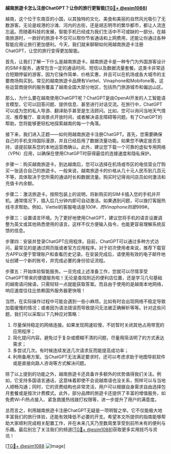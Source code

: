 **越南旅遊卡怎么注册ChatGPT？让你的旅行更智能[[TG💪+ @esim1088](https://t.me/s/esim1088)]**

越南，这个位于东南亚的小国，以其独特的文化、美食和美丽的自然风光吸引了无数游客。无论是岘港的沙滩、河内的古街，还是胡志明市的繁华都市，都让人流连忘返。而随着科技的发展，智能手机已经成为我们生活中不可或缺的一部分。在越南旅游时，一款好的旅游卡不仅可以帮你节省通话和上网费用，还能让你通过各种智能应用让旅行更加便利。今天，我们就来聊聊如何用越南旅遊卡注册ChatGPT，让您的旅行变得更加智能。

首先，让我们了解一下什么是越南旅遊卡。越南旅遊卡是一种专门为外国游客设计的SIM卡服务，通常包含一定的通话时间、短信以及数据流量套餐。这类卡非常适合短期停留的游客，因为它操作简单、价格实惠，并且可以在机场或各大城市的主要商场购买到。常见的越南旅遊卡品牌有Viettel、Vinaphone和Mobifone等。这些运营商提供的服务覆盖了越南全国大部分地区，包括热门旅游城市和偏远山区。

那么，为什么要在越南使用ChatGPT呢？ChatGPT是由OpenAI开发的人工智能语言模型，它可以回答问题、提供信息、甚至进行对话交流。在旅行中，ChatGPT可以成为您的私人导游、翻译助手甚至是生活顾问。比如，您可以询问当地天气情况、推荐餐厅、查询景点开放时间，或者解决语言障碍等问题。有了ChatGPT的帮助，您将能够更轻松地探索越南的每一个角落。

接下来，我们进入正题——如何用越南旅遊卡注册ChatGPT。首先，您需要确保自己的手机支持国际漫游，并且已经启用了数据流量功能。如果您不确定是否支持，请提前联系您的本地运营商确认。此外，建议您下载一个可靠的虚拟专用网络（VPN）应用，以确保在使用ChatGPT时获得最佳的连接速度和隐私保护。

步骤一：购买越南旅遊卡。到达越南后，您可以选择在机场或市区的电信营业厅购买一张适合自己的旅遊卡。一般来说，越南旅遊卡的价格从几十元人民币到几百元不等，具体取决于您所需的通话时长和数据流量。购买时记得询问店员如何激活和充值卡内余额。

步骤二：激活旅遊卡。按照包装上的说明，将新购买的SIM卡插入您的手机并开机。通常情况下，插入后几分钟内即可自动激活。如果遇到问题，可以拨打客服热线寻求帮助。例如，Viettel的客服电话是*100#，而Vinaphone则是*999#。

步骤三：设置语言环境。为了更好地使用ChatGPT，建议您将手机的语言设置调整为英文或其他熟悉使用的语言。这样不仅方便输入指令，也能更容易理解系统反馈的信息。

步骤四：安装并登录ChatGPT应用程序。目前，ChatGPT可以通过多种方式访问，最常见的是通过网页版或者官方应用程序。对于初次使用者来说，推荐下载官方APP以便于管理账户和查看历史记录。在安装完成后，请使用有效的电子邮件地址创建一个新的账号，并完成必要的身份验证流程。

步骤五：开始体验智能服务。一旦完成上述准备工作，您就可以尽情享受ChatGPT带来的便捷服务啦！无论是查找附近的便利店位置，还是学习几句基础的越南语问候语，只需轻轻一点就能获取答案。而且由于使用的是越南本地网络，响应速度往往比依赖国外服务器更快哦！

当然，在实际操作过程中可能会遇到一些小麻烦。比如有时会出现网络不稳定导致加载缓慢的情况；或者因为语法错误而导致提问无法被正确解析等等。针对这些问题，我们可以采取以下几种应对策略：

1. 尽量保持稳定的网络连接。如果发现网速较慢，不妨暂时关闭其他占用带宽的应用程序；
2. 简化提问内容。避免过于复杂或模糊不清的问题，尽量用简洁明了的方式表达需求；
3. 多尝试几次。有时候连续发送几次请求反而能提高成功率；
4. 利用备用方案。当ChatGPT无法满足要求时，还可以考虑求助于地图导航软件或是直接向路人咨询等方式解决问题。

除了以上提到的功能之外，越南旅遊卡还具备许多额外的优势值得我们关注。例如，它支持多国语言通话，这意味着即使不会说越南语也没关系，照样可以与当地人顺畅沟通；同时，它的资费结构也非常灵活，用户可以根据自身需求自由选择包月套餐或是按次计费模式。此外，部分品牌的旅遊卡还提供了丰富的增值服务，如免费Wi-Fi热点接入、紧急救援热线拨打权限等，进一步提升了用户的满意度。

总而言之，利用越南旅遊卡注册ChatGPT无疑是一项明智之举。它不仅能极大地丰富我们的旅行体验，还能有效降低不必要的开支。希望本文所提供的指南能够帮助大家顺利完成相关配置工作，并在未来几天乃至数周里享受到前所未有的便利与乐趣。最后别忘了关注我们的频道[[TG💪+ @esim1088](https://t.me/s/esim1088)]获取更多实用技巧与资讯！

[[TG💪+ @esim1088](https://t.me/s/esim1088) ![Image](https://i.postimg.cc/4NQfJmqS/Snipaste-2025-05-13-00-14-12.png)]
